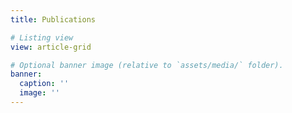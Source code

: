 ```yaml
---
title: Publications

# Listing view
view: article-grid

# Optional banner image (relative to `assets/media/` folder).
banner:
  caption: ''
  image: ''
---
```

